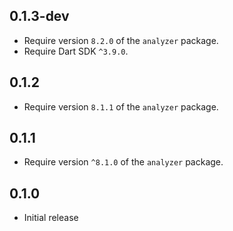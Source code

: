 ## 0.1.3-dev

- Require version `8.2.0` of the `analyzer` package.
- Require Dart SDK `^3.9.0`.

## 0.1.2

- Require version `8.1.1` of the `analyzer` package.

## 0.1.1

- Require version `^8.1.0` of the `analyzer` package.

## 0.1.0

- Initial release
